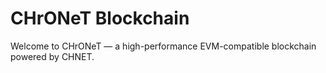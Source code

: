 # CHrONeT Blockchain

Welcome to CHrONeT — a high-performance EVM-compatible blockchain powered by CHNET.